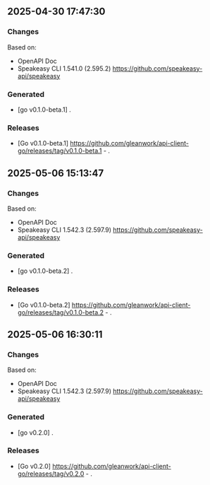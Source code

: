 

## 2025-04-30 17:47:30
### Changes
Based on:
- OpenAPI Doc  
- Speakeasy CLI 1.541.0 (2.595.2) https://github.com/speakeasy-api/speakeasy
### Generated
- [go v0.1.0-beta.1] .
### Releases
- [Go v0.1.0-beta.1] https://github.com/gleanwork/api-client-go/releases/tag/v0.1.0-beta.1 - .

## 2025-05-06 15:13:47
### Changes
Based on:
- OpenAPI Doc  
- Speakeasy CLI 1.542.3 (2.597.9) https://github.com/speakeasy-api/speakeasy
### Generated
- [go v0.1.0-beta.2] .
### Releases
- [Go v0.1.0-beta.2] https://github.com/gleanwork/api-client-go/releases/tag/v0.1.0-beta.2 - .

## 2025-05-06 16:30:11
### Changes
Based on:
- OpenAPI Doc  
- Speakeasy CLI 1.542.3 (2.597.9) https://github.com/speakeasy-api/speakeasy
### Generated
- [go v0.2.0] .
### Releases
- [Go v0.2.0] https://github.com/gleanwork/api-client-go/releases/tag/v0.2.0 - .